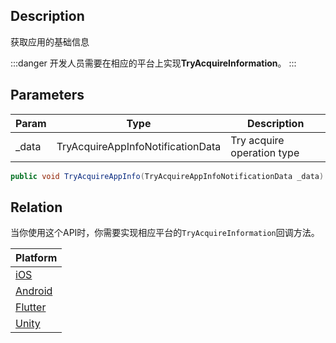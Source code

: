## Description


获取应用的基础信息

:::danger
开发人员需要在相应的平台上实现**TryAcquireInformation**。
:::

## Parameters

| Param  | Type                              | Description                |
| ------ | --------------------------------- | -------------------------- |
| \_data | TryAcquireAppInfoNotificationData | Try acquire operation type |

```cs
public void TryAcquireAppInfo(TryAcquireAppInfoNotificationData _data)
```


## Relation
当你使用这个API时，你需要实现相应平台的`TryAcquireInformation`回调方法。

|Platform|
|---|
|[iOS](../../ios-sdk/api-reference/xrmod-native-calls-protocol-api#tryacquireinformation)|
|[Android](../../android-sdk/api-reference/xrmod-native-calls-protocol-api#tryacquireinformation)|
|[Flutter](../../flutter-sdk/api-reference/xrmod-native-calls-protocol-api#tryacquireinformation)|
|[Unity](../../unity-sdk/api-reference/xrmod-native-calls-protocol-api#tryacquireinformation)|